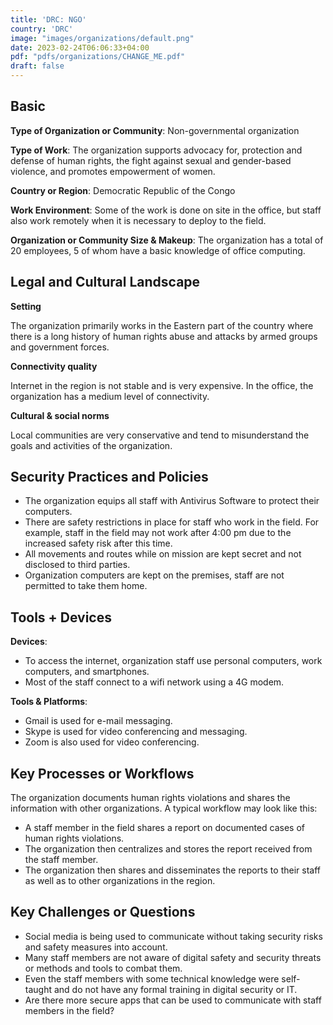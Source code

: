 ```yaml
---
title: 'DRC: NGO'
country: 'DRC'
image: "images/organizations/default.png"
date: 2023-02-24T06:06:33+04:00
pdf: "pdfs/organizations/CHANGE_ME.pdf"
draft: false
---
```


## Basic

**Type of Organization or Community**: Non-governmental organization 

**Type of Work**: The organization supports advocacy for, protection and defense of human rights, the fight against sexual and gender-based violence, and promotes  empowerment of women.

**Country or Region**: Democratic Republic of the Congo

**Work Environment**: Some of the work is done on site in the office, but staff also work remotely when it is necessary to deploy to the field.

**Organization or Community Size & Makeup**: The organization has a total of 20 employees, 5 of whom have a basic knowledge of office computing.


## Legal and Cultural Landscape

**Setting**

The organization primarily works in the Eastern part of the country where there is a long history of human rights abuse and attacks by armed groups and government forces. 

**Connectivity quality**

Internet in the region is not stable and is very expensive. In the office, the organization has a medium level of connectivity. 

**Cultural & social norms**

Local communities are very conservative and tend to misunderstand the goals and activities of the organization.


## Security Practices and Policies

- The organization equips all staff with Antivirus Software to protect their computers.
- There are safety restrictions in place for staff who work in the field. For example, staff in the field may not work after 4:00 pm due to the increased safety risk after this time.
- All movements and routes while on mission are kept secret and not disclosed to third parties. 
- Organization computers are kept on the premises, staff are not permitted to take them home. 


## Tools + Devices

**Devices**:
- To access the internet, organization staff use personal computers, work computers, and smartphones.  
- Most of the staff connect to a wifi network using a 4G modem. 

**Tools & Platforms**:
- Gmail is used for e-mail messaging.
- Skype is used for video conferencing and messaging.
- Zoom is also used for video conferencing.


## Key Processes or Workflows

The organization documents human rights violations and shares the information with other organizations. A typical workflow may look like this: 
- A staff member in the field shares a report on documented cases of human rights violations.
- The organization then centralizes and stores the report received from the staff member. 
- The organization then shares and disseminates the reports to their staff as well as to other organizations in the region.  


## Key Challenges or Questions

- Social media is being used to communicate without taking security risks and safety measures into account.
- Many staff members are not aware of digital safety and security threats or methods and tools to combat them. 
- Even the staff members with some technical knowledge were self-taught and do not have any formal training in digital security or IT.
- Are there more secure apps that can be used to communicate with staff members in the field?
